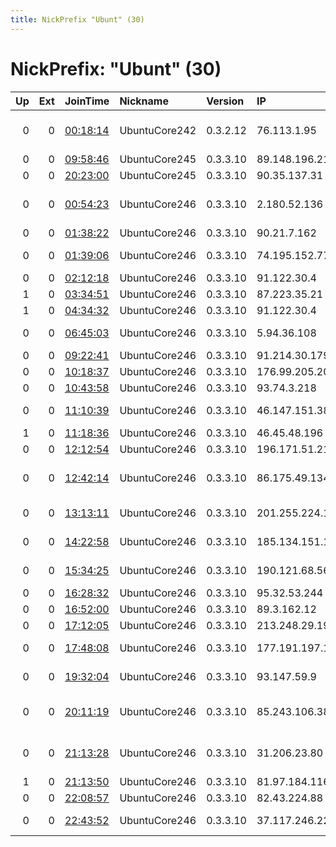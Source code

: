 ```yaml
---
title: NickPrefix "Ubunt" (30)
---
```


# NickPrefix: "Ubunt" (30)

|   Up |   Ext | JoinTime                                                                                            | Nickname      | Version   | IP              | AS                                       | CC   |   ORp |   Dirp | OS    | Contact   |   eFamMembers |
|-----:|------:|:----------------------------------------------------------------------------------------------------|:--------------|:----------|:----------------|:-----------------------------------------|:-----|------:|-------:|:------|:----------|--------------:|
|    0 |     0 | [00:18:14](https://metrics.torproject.org/rs.html#details/E8CC2F4ECF93B100FB88E2B5D7EE047EAA38257F) | UbuntuCore242 | 0.3.2.12  | 76.113.1.95     | Comcast Cable Communications, LLC        | us   | 44481 |      0 | Linux | None      |             1 |
|    0 |     0 | [09:58:46](https://metrics.torproject.org/rs.html#details/AD9C44714D200022568944EED844BCA9B3590356) | UbuntuCore245 | 0.3.3.10  | 89.148.196.216  | MTS PJSC                                 | ru   | 35249 |      0 | Linux | None      |             1 |
|    0 |     0 | [20:23:00](https://metrics.torproject.org/rs.html#details/C871F6517A859CD02682A358FB148D672270F986) | UbuntuCore245 | 0.3.3.10  | 90.35.137.31    | Orange                                   | fr   | 43610 |      0 | Linux | None      |             1 |
|    0 |     0 | [00:54:23](https://metrics.torproject.org/rs.html#details/83814D4E041712FEDF8C18A79575037B7B2A0445) | UbuntuCore246 | 0.3.3.10  | 2.180.52.136    | Iran Telecommunication Company PJS       | ir   | 37385 |      0 | Linux | None      |             1 |
|    0 |     0 | [01:38:22](https://metrics.torproject.org/rs.html#details/2D2850393F6CAFBAE68131869E7D21A1F00E984F) | UbuntuCore246 | 0.3.3.10  | 90.21.7.162     | Orange                                   | fr   | 37601 |      0 | Linux | None      |             1 |
|    0 |     0 | [01:39:06](https://metrics.torproject.org/rs.html#details/5CAD78BCF682B354CA8BE20EF58743869E3739B7) | UbuntuCore246 | 0.3.3.10  | 74.195.152.77   | Suddenlink Communications                | us   | 40891 |      0 | Linux | None      |             1 |
|    0 |     0 | [02:12:18](https://metrics.torproject.org/rs.html#details/92911F5386AE4D9B56F56AA1E73EE46D0DEB62F6) | UbuntuCore246 | 0.3.3.10  | 91.122.30.4     | Rostelecom                               | ru   | 42255 |      0 | Linux | None      |             1 |
|    1 |     0 | [03:34:51](https://metrics.torproject.org/rs.html#details/D917A2471984BF9B39DB9EDF53334498BB695915) | UbuntuCore246 | 0.3.3.10  | 87.223.35.21    | Orange Espagne SA                        | es   | 45491 |      0 | Linux | None      |             1 |
|    1 |     0 | [04:34:32](https://metrics.torproject.org/rs.html#details/F20E9074FC09C8688D593ED5702DA8CAE0E9B579) | UbuntuCore246 | 0.3.3.10  | 91.122.30.4     | Rostelecom                               | ru   | 37143 |      0 | Linux | None      |             1 |
|    0 |     0 | [06:45:03](https://metrics.torproject.org/rs.html#details/97AC06C80854CA5F28B814E628EAFFEFE8D768A7) | UbuntuCore246 | 0.3.3.10  | 5.94.36.108     | Vodafone Italia S.p.A.                   | it   | 42615 |      0 | Linux | None      |             1 |
|    0 |     0 | [09:22:41](https://metrics.torproject.org/rs.html#details/73468608D77BC2AB8AAB54E9209A03B71F431A6A) | UbuntuCore246 | 0.3.3.10  | 91.214.30.179   | TOV Telza                                | ua   | 36863 |      0 | Linux | None      |             1 |
|    0 |     0 | [10:18:37](https://metrics.torproject.org/rs.html#details/3799F4C50D9C4C5CCC8F827C541A3958FB7429F4) | UbuntuCore246 | 0.3.3.10  | 176.99.205.20   | Inetcom LLC                              | ru   | 39669 |      0 | Linux | None      |             1 |
|    0 |     0 | [10:43:58](https://metrics.torproject.org/rs.html#details/9192629C710168A97A1EC4E6EDC2B272ED82CEDF) | UbuntuCore246 | 0.3.3.10  | 93.74.3.218     | Volia                                    | ua   | 33773 |      0 | Linux | None      |             1 |
|    0 |     0 | [11:10:39](https://metrics.torproject.org/rs.html#details/1613A2F4DD4846B8190C4E6F8F65DDFEECC7F565) | UbuntuCore246 | 0.3.3.10  | 46.147.151.38   | JSC ER-Telecom Holding                   | ru   | 41929 |      0 | Linux | None      |             1 |
|    1 |     0 | [11:18:36](https://metrics.torproject.org/rs.html#details/B9B1F464D3C471F335F1D29BD1181161C3C00C67) | UbuntuCore246 | 0.3.3.10  | 46.45.48.196    | Vega-Service, LLC                        | ru   | 36515 |      0 | Linux | None      |             1 |
|    0 |     0 | [12:12:54](https://metrics.torproject.org/rs.html#details/57B8F25A5A25015E52E54A64B2E01CDD247AA8C4) | UbuntuCore246 | 0.3.3.10  | 196.171.51.217  | TogoTelecom, Togo                        | tg   | 46085 |      0 | Linux | None      |             1 |
|    0 |     0 | [12:42:14](https://metrics.torproject.org/rs.html#details/45355829C1CEBC0DFAA8E43865E68945A7D4C19F) | UbuntuCore246 | 0.3.3.10  | 86.175.49.134   | British Telecommunications PLC           | gb   | 37181 |      0 | Linux | None      |             1 |
|    0 |     0 | [13:13:11](https://metrics.torproject.org/rs.html#details/6D339454CA8B742DAFBA47789A52AC517DF85E64) | UbuntuCore246 | 0.3.3.10  | 201.255.224.137 | Telefonica de Argentina                  | ar   | 38747 |      0 | Linux | None      |             1 |
|    0 |     0 | [14:22:58](https://metrics.torproject.org/rs.html#details/90412F3741065C2AB6E92E19841195F9A4D4844A) | UbuntuCore246 | 0.3.3.10  | 185.134.151.157 | OJSC Volgainformnet                      | ru   | 40037 |      0 | Linux | None      |             1 |
|    0 |     0 | [15:34:25](https://metrics.torproject.org/rs.html#details/CD57F7F2C53C1D7EF792EE798DEA0896826EC318) | UbuntuCore246 | 0.3.3.10  | 190.121.68.56   | Telefonica del Sur S.A.                  | cl   | 35035 |      0 | Linux | None      |             1 |
|    0 |     0 | [16:28:32](https://metrics.torproject.org/rs.html#details/2C68C843AF3DB786C0F525A66635A8688D73CF35) | UbuntuCore246 | 0.3.3.10  | 95.32.53.244    | Rostelecom                               | ru   | 44491 |      0 | Linux | None      |             1 |
|    0 |     0 | [16:52:00](https://metrics.torproject.org/rs.html#details/22D2CEE4C02CEB5CE5FB9D83ABC41C18DC7BC65D) | UbuntuCore246 | 0.3.3.10  | 89.3.162.12     | SFR SA                                   | fr   | 37451 |      0 | Linux | None      |             1 |
|    0 |     0 | [17:12:05](https://metrics.torproject.org/rs.html#details/259C2D8E23ABD65766901D7E062113938A93E2E6) | UbuntuCore246 | 0.3.3.10  | 213.248.29.195  | JSC Digital Network                      | ru   | 35959 |      0 | Linux | None      |             1 |
|    0 |     0 | [17:48:08](https://metrics.torproject.org/rs.html#details/1381707BDA310991ED81104134F02AA5E08959BF) | UbuntuCore246 | 0.3.3.10  | 177.191.197.160 | ALGAR TELECOM S/A                        | br   | 34107 |      0 | Linux | None      |             1 |
|    0 |     0 | [19:32:04](https://metrics.torproject.org/rs.html#details/D6EE44C42DA3591387C48E7ED9CD50E94123E1A9) | UbuntuCore246 | 0.3.3.10  | 93.147.59.9     | Vodafone Italia S.p.A.                   | it   | 34095 |      0 | Linux | None      |             1 |
|    0 |     0 | [20:11:19](https://metrics.torproject.org/rs.html#details/F6662486836A4516A4CB1BB2D4A74CC56A813668) | UbuntuCore246 | 0.3.3.10  | 85.243.106.38   | Servicos De Comunicacoes E Multimedia S. | pt   | 39215 |      0 | Linux | None      |             1 |
|    0 |     0 | [21:13:28](https://metrics.torproject.org/rs.html#details/517A13E11BF162479D82CBAB019302EF6CEADCBC) | UbuntuCore246 | 0.3.3.10  | 31.206.23.80    | Vodafone Net Iletisim Hizmetleri Anonim  | tr   | 33001 |      0 | Linux | None      |             1 |
|    1 |     0 | [21:13:50](https://metrics.torproject.org/rs.html#details/3B14EDD44C63C41F9544467687ABA3BE900E6CB6) | UbuntuCore246 | 0.3.3.10  | 81.97.184.116   | Virgin Media Limited                     | gb   | 34271 |      0 | Linux | None      |             1 |
|    0 |     0 | [22:08:57](https://metrics.torproject.org/rs.html#details/B4821C3392EBF0A6DD9C8258C7AB171A9D19672D) | UbuntuCore246 | 0.3.3.10  | 82.43.224.88    | Virgin Media Limited                     | gb   | 40759 |      0 | Linux | None      |             1 |
|    0 |     0 | [22:43:52](https://metrics.torproject.org/rs.html#details/8C9ECB79BEA742BB55D1B367D27D539136F02D06) | UbuntuCore246 | 0.3.3.10  | 37.117.246.220  | Vodafone Italia S.p.A.                   | it   | 37019 |      0 | Linux | None      |             1 |
